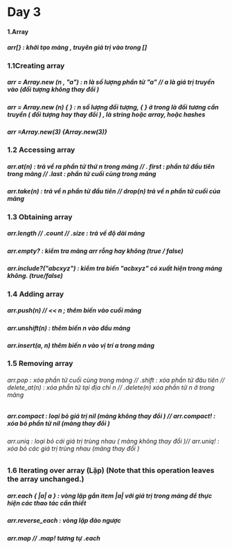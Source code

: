 # Day 3
#### 1.Array 
##### arr[} :   khởi tạo mảng , truyên giá trị vào trong []
### 1.1Creating array
##### arr = Array.new (n , "a") : n là số lượng phần tử "a" // a là giá trị truyền vào (đối tượng không thay đổi )
##### arr = Array.new (n) { } : n số lượng đối tượng, { } ở trong là đối tương cần truyền  ( đối tượng hay thay đổi ) , là string hoặc array, hoặc hashes
##### arr =Array.new(3) {Array.new(3)}
### 1.2 Accessing array
##### arr.at(n)  : trả về ra phần tử thứ n trong mảng // . first : phần tử đầu tiên trong mảng // .last : phần tử cuối cùng trong mảng
##### arr.take(n) : trả về n phần tử đầu tiên // drop(n) trả về n phần tử cuối của mảng
### 1.3 Obtaining array
##### arr.length // .count // .size : trả về độ dài mảng
##### arr.empty? : kiểm tra mảng arr rỗng hay không (true / false)
##### arr.include?("abcxyz") : kiểm tra  biến "acbxyz" có xuất hiện trong mảng không. (true/false)
### 1.4 Adding array
##### arr.push(n) // << n ; thêm biến vào cuối mảng
##### arr.unshift(n) : thêm biến n vào đầu mảng
##### arr.insert(a, n) thêm biến n vào vị trí a trong mảng
### 1.5 Removing array
###### arr.pop : xóa phần tử cuối cùng trong mảng // .shift : xóa phần tử đâu tiên // delete_at(n) : xóa phần tử tại địa chỉ n // .delete(n) xóa phần tử n ở trong mảng
##### arr.compact : loại bỏ giá trị nil (mảng không thay  đổi ) // arr.compact! : xóa bỏ phần tử nil (mảng thay đổi ) 
###### arr.uniq : loại bỏ cái giá trị trùng nhau ( mảng không thay đổi )// arr.uniq! : xóa bỏ các giá trị trùng nhau (mảng thay đổi )
### 1.6 Iterating over array (Lặp) (Note that this operation leaves the array unchanged.)
##### arr.each { |a|  a } : vòng lặp gắn item |a| với giá trị trong mảng để thực hiện các thao tác cần thiết 
##### arr.reverse_each  : vòng  lặp đảo ngược
##### arr.map // .map! tương tự .each


